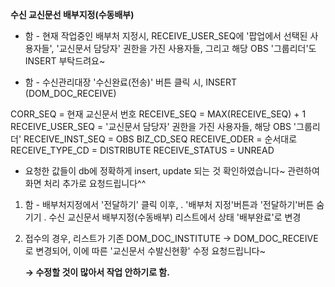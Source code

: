 **수신 교신문선 배부지정(수동배부)**

- 함 - 현재 작업중인 배부처 지정시,
RECEIVE_USER_SEQ에 '팝업에서 선택된 사용자들',  '교신문서 담당자' 권한을 가진 사용자들,  그리고 해당 OBS '그룹리더'도 INSERT 부탁드려요~

- 함 - 수신관리대장 '수신완료(전송)' 버튼 클릭 시,
INSERT (DOM_DOC_RECEIVE)

CORR_SEQ = 현재 교신문서 번호
RECEIVE_SEQ = MAX(RECEIVE_SEQ) + 1
RECEIVE_USER_SEQ = '교신문서 담당자' 권한을 가진 사용자들, 해당 OBS '그룹리더'
RECEIVE_INST_SEQ = OBS BIZ_CD_SEQ
RECEIVE_ODER = 순서대로
RECEIVE_TYPE_CD = DISTRIBUTE
RECEIVE_STATUS = UNREAD

- 요청한 값들이 db에 정확하게 insert, update 되는 것 확인하였습니다~
관련하여 화면 처리 추가로 요청드립니다^^
1. 함 - 배부처지정에서 '전달하기' 클릭 이후,
. '배부처 지정'버튼과 '전달하기'버튼 숨기기
. 수신 교신문서 배부지정(수동배부) 리스트에서 상태 '배부완료'로 변경
2. 접수의 경우, 리스트가 기존 DOM_DOC_INSTITUTE -> DOM_DOC_RECEIVE로 변경되어, 이에 따른 '교신문서 수발신현황' 수정 요청드립니다~ 
    
    **→ 수정할 것이 많아서 작업 안하기로 함.**
